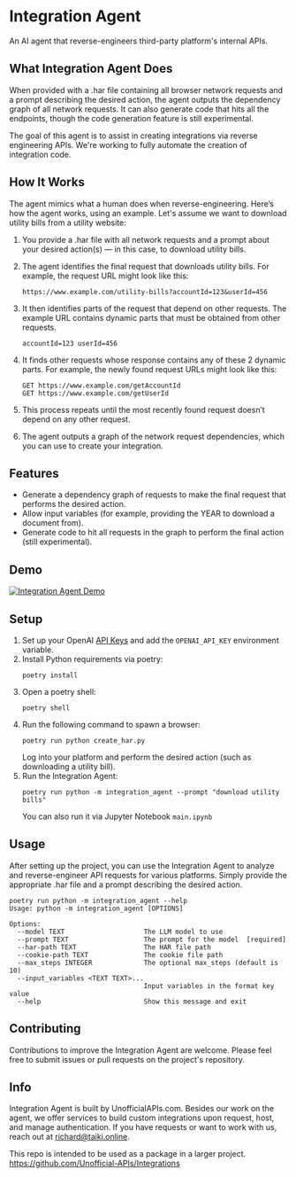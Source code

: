 # Integration Agent

An AI agent that reverse-engineers third-party platform's internal APIs.

## What Integration Agent Does

When provided with a .har file containing all browser network requests and a prompt describing the desired action, the agent outputs the dependency graph of all network requests. It can also generate code that hits all the endpoints, though the code generation feature is still experimental.

The goal of this agent is to assist in creating integrations via reverse engineering APIs. We're working to fully automate the creation of integration code.

## How It Works

The agent mimics what a human does when reverse-engineering. Here’s how the agent works, using an example. Let's assume we want to download utility bills from a utility website:

1. You provide a .har file with all network requests and a prompt about your desired action(s) — in this case, to download utility bills.
2. The agent identifies the final request that downloads utility bills. 
   For example, the request URL might look like this:
   ```
   https://www.example.com/utility-bills?accountId=123&userId=456
   ```
   
3. It then identifies parts of the request that depend on other requests. The example URL contains dynamic parts that must be obtained from other requests.
   ```
   accountId=123 userId=456
   ```
4. It finds other requests whose response contains any of these 2 dynamic parts.
For example, the newly found request URLs might look like this:
   ```
   GET https://www.example.com/getAccountId
   GET https://www.example.com/getUserId
   ```
5. This process repeats until the most recently found request doesn’t depend on any other request.
6. The agent outputs a graph of the network request dependencies, which you can use to create your integration.

## Features

- Generate a dependency graph of requests to make the final request that performs the desired action.
- Allow input variables (for example, providing the YEAR to download a document from).
- Generate code to hit all requests in the graph to perform the final action (still experimental).

## Demo

[![Integration Agent Demo](https://img.youtube.com/vi/tP8BrpiSUSY/0.jpg)](https://www.youtube.com/watch?v=tP8BrpiSUSY)

## Setup

1. Set up your OpenAI [API Keys](https://platform.openai.com/account/api-keys) and add the `OPENAI_API_KEY` environment variable.
2. Install Python requirements via poetry:
   ```
   poetry install
   ```
3. Open a poetry shell:
   ```
   poetry shell
   ```
4. Run the following command to spawn a browser:
   ```
   poetry run python create_har.py
   ```
   Log into your platform and perform the desired action (such as downloading a utility bill).
5. Run the Integration Agent:
   ```
   poetry run python -m integration_agent --prompt "download utility bills"
   ```
    You can also run it via Jupyter Notebook `main.ipynb`

## Usage

After setting up the project, you can use the Integration Agent to analyze and reverse-engineer API requests for various platforms. Simply provide the appropriate .har file and a prompt describing the desired action.

```
poetry run python -m integration_agent --help
Usage: python -m integration_agent [OPTIONS]

Options:
  --model TEXT                    The LLM model to use
  --prompt TEXT                   The prompt for the model  [required]
  --har-path TEXT                 The HAR file path
  --cookie-path TEXT              The cookie file path
  --max_steps INTEGER             The optional max_steps (default is 10)
  --input_variables <TEXT TEXT>...
                                  Input variables in the format key value
  --help                          Show this message and exit
```

## Contributing

Contributions to improve the Integration Agent are welcome. Please feel free to submit issues or pull requests on the project's repository.

## Info

Integration Agent is built by UnofficialAPIs.com. Besides our work on the agent, we offer services to build custom integrations upon request, host, and manage authentication. If you have requests or want to work with us, reach out at richard@taiki.online.


This repo is intended to be used as a package in a larger project. https://github.com/Unofficial-APIs/Integrations
